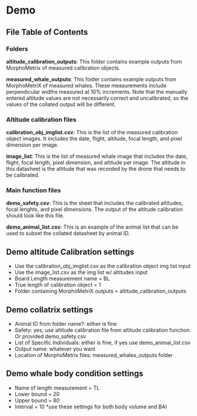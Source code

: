 # Demo

## File Table of Contents

### Folders
**altitude_calibration_outputs**: This folder contains example outputs from MorphoMetrix of measured calibration objects.

**measured_whale_outputs**: This folder contains example outputs from MorphoMetriX of measured whales. These measurements include perpendicular widths measured at 10% increments. Note that the manually entered altitude values are not necessarily correct and uncalibrated, so the values of the collated output will be different.

### Altitude calibration files
**calibration_obj_imglist.csv**: This is the list of the measured calibration object images. It includes the date, flight, altitude, focal length, and pixel dimension per image.

**image_list**: This is the list of measured whale image that includes the date, flight, focal length, pixel dimension, and altitude per image. The altitude in this datasheet is the altitude that was recorded by the drone that needs to be calibrated.

### Main function files
**demo_safety.csv**: This is the sheet that includes the calibrated altitudes, focal lenghts, and pixel dimensions. The output of the altitude calibration should look like this file.

**demo_animal_list.csv**: This is an example of the animal list that can be used to subset the collated datasheet by animal ID.

## Demo altitude Calibration settings
- Use the calibration_obj_imglist.csv as the calibration object img list input
- Use the image_list.csv as the img list w/ altitudes input
- Board Length measurement name = BL
- True length of calibration object = 1
- Folder containing MorphoMetriX outputs = altitude_calibration_outputs

## Demo collatrix settings
- Animal ID from folder name?: either is fine
- Safety: yes, use altitude calibration file from altitude calibration function. Or provided demo_safety.csv
- List of Specific Individuals: either is fine, if yes use demo_animal_list.csv
- Output name: whatever you want
- Location of MorphoMetrix files: measured_whales_outputs folder

## Demo whale body condition settings
- Name of length measurement = TL
- Lower bound = 20
- Upper bound = 80
- Interval = 10
*use these settings for both body volume and BAI
